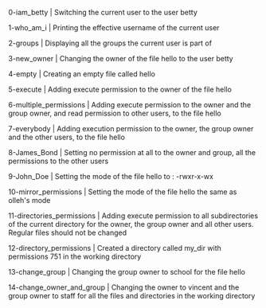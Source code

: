 0-iam_betty | Switching the current user to the user betty

1-who_am_i | Printing the effective username of the current user

2-groups | Displaying all the groups the current user is part of

3-new_owner | Changing the owner of the file hello to the user betty

4-empty | Creating an empty file called hello

5-execute | Adding execute permission to the owner of the file hello

6-multiple_permissions | Adding execute permission to the owner and the group owner, and read permission to other users, to the file hello

7-everybody | Adding execution permission to the owner, the group owner and the other users, to the file hello

8-James_Bond | Setting no permission at all to the owner and group, all the permissions to the other users

9-John_Doe | Setting the mode of the file hello to : -rwxr-x-wx

10-mirror_permissions | Setting the mode of the file hello the same as olleh's mode

11-directories_permissions | Adding execute permission to all subdirectories of the current directory for the owner, the group owner and all other users. Regular files should not be changed

12-directory_permissions | Created a directory called my_dir with permissions 751 in the working directory

13-change_group | Changing the group owner to school for the file hello

14-change_owner_and_group | Changing the owner to vincent and the group owner to staff for all the files and directories in the working directory

